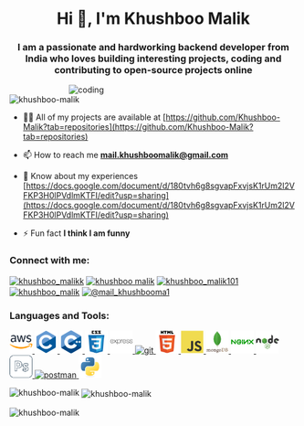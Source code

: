 <h1 align="center">Hi 👋, I'm Khushboo Malik</h1>
<h3 align="center">I am a passionate and hardworking backend developer from India who loves building interesting projects, coding and contributing to open-source projects online</h3>

<img align ="right" alt="coding" width="400" src="https://cdn.dribbble.com/users/2704414/screenshots/7466903/media/b08ab576316bd4582fef189f471cd9e5.gif">

<p align="left"> <img src="https://komarev.com/ghpvc/?username=khushboo-malik&label=Profile%20views&color=0e75b6&style=flat" alt="khushboo-malik" /> </p>

- 👨‍💻 All of my projects are available at [https://github.com/Khushboo-Malik?tab=repositories](https://github.com/Khushboo-Malik?tab=repositories)

- 📫 How to reach me **mail.khushboomalik@gmail.com**

- 📄 Know about my experiences [https://docs.google.com/document/d/180tvh6g8sgvapFxvjsK1rUm2l2VFKP3H0lPVdlmKTFI/edit?usp=sharing](https://docs.google.com/document/d/180tvh6g8sgvapFxvjsK1rUm2l2VFKP3H0lPVdlmKTFI/edit?usp=sharing)

- ⚡ Fun fact **I think I am funny**

<h3 align="left">Connect with me:</h3>
<p align="left">
<a href="https://twitter.com/khushboo_malikk" target="blank"><img align="center" src="https://raw.githubusercontent.com/rahuldkjain/github-profile-readme-generator/master/src/images/icons/Social/twitter.svg" alt="khushboo_malikk" height="30" width="40" /></a>
<a href="https://linkedin.com/in/khushboo malik" target="blank"><img align="center" src="https://raw.githubusercontent.com/rahuldkjain/github-profile-readme-generator/master/src/images/icons/Social/linked-in-alt.svg" alt="khushboo malik" height="30" width="40" /></a>
<a href="https://instagram.com/khushboo_malik101" target="blank"><img align="center" src="https://raw.githubusercontent.com/rahuldkjain/github-profile-readme-generator/master/src/images/icons/Social/instagram.svg" alt="khushboo_malik101" height="30" width="40" /></a>
<a href="https://www.codechef.com/users/khushboo_malik" target="blank"><img align="center" src="https://cdn.jsdelivr.net/npm/simple-icons@3.1.0/icons/codechef.svg" alt="khushboo_malik" height="30" width="40" /></a>
<a href="https://www.hackerrank.com/@mail_khushbooma1" target="blank"><img align="center" src="https://raw.githubusercontent.com/rahuldkjain/github-profile-readme-generator/master/src/images/icons/Social/hackerrank.svg" alt="@mail_khushbooma1" height="30" width="40" /></a>
</p>

<h3 align="left">Languages and Tools:</h3>
<p align="left"> <a href="https://aws.amazon.com" target="_blank" rel="noreferrer"> <img src="https://raw.githubusercontent.com/devicons/devicon/master/icons/amazonwebservices/amazonwebservices-original-wordmark.svg" alt="aws" width="40" height="40"/> </a> <a href="https://www.cprogramming.com/" target="_blank" rel="noreferrer"> <img src="https://raw.githubusercontent.com/devicons/devicon/master/icons/c/c-original.svg" alt="c" width="40" height="40"/> </a> <a href="https://www.w3schools.com/cpp/" target="_blank" rel="noreferrer"> <img src="https://raw.githubusercontent.com/devicons/devicon/master/icons/cplusplus/cplusplus-original.svg" alt="cplusplus" width="40" height="40"/> </a> <a href="https://www.w3schools.com/css/" target="_blank" rel="noreferrer"> <img src="https://raw.githubusercontent.com/devicons/devicon/master/icons/css3/css3-original-wordmark.svg" alt="css3" width="40" height="40"/> </a> <a href="https://expressjs.com" target="_blank" rel="noreferrer"> <img src="https://raw.githubusercontent.com/devicons/devicon/master/icons/express/express-original-wordmark.svg" alt="express" width="40" height="40"/> </a> <a href="https://git-scm.com/" target="_blank" rel="noreferrer"> <img src="https://www.vectorlogo.zone/logos/git-scm/git-scm-icon.svg" alt="git" width="40" height="40"/> </a> <a href="https://www.w3.org/html/" target="_blank" rel="noreferrer"> <img src="https://raw.githubusercontent.com/devicons/devicon/master/icons/html5/html5-original-wordmark.svg" alt="html5" width="40" height="40"/> </a> <a href="https://developer.mozilla.org/en-US/docs/Web/JavaScript" target="_blank" rel="noreferrer"> <img src="https://raw.githubusercontent.com/devicons/devicon/master/icons/javascript/javascript-original.svg" alt="javascript" width="40" height="40"/> </a> <a href="https://www.mongodb.com/" target="_blank" rel="noreferrer"> <img src="https://raw.githubusercontent.com/devicons/devicon/master/icons/mongodb/mongodb-original-wordmark.svg" alt="mongodb" width="40" height="40"/> </a> <a href="https://www.nginx.com" target="_blank" rel="noreferrer"> <img src="https://raw.githubusercontent.com/devicons/devicon/master/icons/nginx/nginx-original.svg" alt="nginx" width="40" height="40"/> </a> <a href="https://nodejs.org" target="_blank" rel="noreferrer"> <img src="https://raw.githubusercontent.com/devicons/devicon/master/icons/nodejs/nodejs-original-wordmark.svg" alt="nodejs" width="40" height="40"/> </a> <a href="https://www.photoshop.com/en" target="_blank" rel="noreferrer"> <img src="https://raw.githubusercontent.com/devicons/devicon/master/icons/photoshop/photoshop-line.svg" alt="photoshop" width="40" height="40"/> </a> <a href="https://postman.com" target="_blank" rel="noreferrer"> <img src="https://www.vectorlogo.zone/logos/getpostman/getpostman-icon.svg" alt="postman" width="40" height="40"/> </a> <a href="https://www.python.org" target="_blank" rel="noreferrer"> <img src="https://raw.githubusercontent.com/devicons/devicon/master/icons/python/python-original.svg" alt="python" width="40" height="40"/> </a> </p>

<p><img align="left" src="https://github-readme-stats.vercel.app/api/top-langs?username=khushboo-malik&show_icons=true&locale=en&layout=compact" alt="khushboo-malik" /></p>

<p>&nbsp;<img align="center" src="https://github-readme-stats.vercel.app/api?username=khushboo-malik&show_icons=true&locale=en" alt="khushboo-malik" /></p>

<p><img align="center" src="https://github-readme-streak-stats.herokuapp.com/?user=khushboo-malik&" alt="khushboo-malik" /></p>
